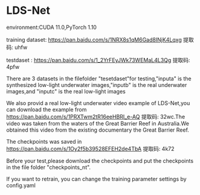 # LDS-Net
environment:CUDA 11.0,PyTorch 1.10


training dataset: https://pan.baidu.com/s/1NRX8s1qM6Gad8INjK4Lqxg 提取码: uhfw 


testdaset : https://pan.baidu.com/s/1_2YrFEyJWk73WEMaL4L3Qg 提取码: 4pfw 


There are 3 datasets in the filefolder "tesetdaset"for testing,"inputa" is the synthesized low-light underwater images,"inputb" is the real underwater images,and "inputc" is the real low-light images


We also provid a real low-light underwater video example of LDS-Net,you can download the example from https://pan.baidu.com/s/1PRXTwm2tR16eeHBRI_e-AQ 提取码: 32wc.The video was taken from the waters of the Great Barrier Reef in Australia.We obtained this video from the existing documentary the Great Barrier Reef.



The checkpoints was saved in https://pan.baidu.com/s/1Oy2f5b39528EFEH2de4TbA 提取码: 4k72 


Before your test,please download the checkpoints and put the checkpoints in the file folder "checkpoints_nt".


If you want to retrain, you can change the training parameter settings by config.yaml
